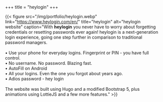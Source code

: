 +++
title = "heylogin"
+++

{{< figure src="/img/portfolio/heylogin.webp" link="https://www.heylogin.com/en/" title="heylogin" alt="heylogin website" caption="With **heylogin** you never have to worry about forgetting credentials or resetting passwords ever again! heylogin is a next-generation login experience, going one step further in comparison to traditional password managers.<br /><br />• Use your phone for everyday logins. Fingerprint or PIN - you have full control.<br />• No username. No password. Blazing fast.<br />• AutoFill on Android<br />• All your logins. Even the one you forgot about years ago.<br />• Adios password - hey login<br /><br />The website was built using Hugo and a modified Bootstrap 5, plus animations using LottieJS and a few more features." >}}
